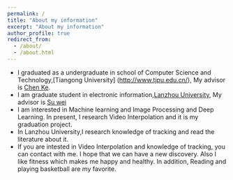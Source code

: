 ```yaml
---
permalink: /
title: "About my information"
excerpt: "About my information"
author_profile: true
redirect_from: 
  - /about/
  - /about.html
---
```


* I graduated as a undergraduate in school of Computer Science and Technology,[Tiangong  University]  (<http://www.tjpu.edu.cn/>), My advisor is [Chen Ke](<http://xxxy.lzu.edu.cn/shiziduiwu/jiaoshiduiwu/fujiaoshou/2020/0920/132704.html>).
* I am graduate student  in  electronic information,[Lanzhou University](<http://www.lzu.edu.cn/>), My advisor is [Su wei](<http://xxxy.lzu.edu.cn/shiziduiwu/jiaoshiduiwu/fujiaoshou/2020/0920/132704.html>)
* I am interested in Machine learning and Image Processing and Deep Learning. In present, I research Video Interpolation and it is my graduation project.
* In Lanzhou University,I research knowledge of tracking and read the literature about it. 
* If you are intested in Video Interpolation and knowledge of tracking, you can contact with me. I hope that we can have a new discovery. Also I like fitness which makes me happy and healthy. In addition, Reading and playing basketball are my favorite.
